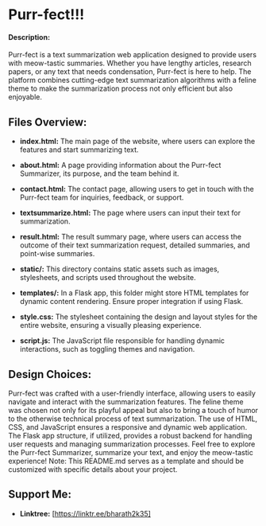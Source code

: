# Purr-fect!!!

#### Description:
Purr-fect is a text summarization web application designed to provide users with meow-tastic summaries. Whether you have lengthy articles, research papers, or any text that needs condensation, Purr-fect is here to help. The platform combines cutting-edge text summarization algorithms with a feline theme to make the summarization process not only efficient but also enjoyable.

## Files Overview:

- **index.html:** The main page of the website, where users can explore the features and start summarizing text.

- **about.html:** A page providing information about the Purr-fect Summarizer, its purpose, and the team behind it.

- **contact.html:** The contact page, allowing users to get in touch with the Purr-fect team for inquiries, feedback, or support.

- **textsummarize.html:** The page where users can input their text for summarization.

- **result.html:** The result summary page, where users can access the outcome of their text summarization request, detailed summaries, and point-wise summaries.

- **static/:** This directory contains static assets such as images, stylesheets, and scripts used throughout the website.

- **templates/:** In a Flask app, this folder might store HTML templates for dynamic content rendering. Ensure proper integration if using Flask.

- **style.css:** The stylesheet containing the design and layout styles for the entire website, ensuring a visually pleasing experience.

- **script.js:** The JavaScript file responsible for handling dynamic interactions, such as toggling themes and navigation.

## Design Choices:

Purr-fect was crafted with a user-friendly interface, allowing users to easily navigate and interact with the summarization features. The feline theme was chosen not only for its playful appeal but also to bring a touch of humor to the otherwise technical process of text summarization. The use of HTML, CSS, and JavaScript ensures a responsive and dynamic web application. The Flask app structure, if utilized, provides a robust backend for handling user requests and managing summarization processes. Feel free to explore the Purr-fect Summarizer, summarize your text, and enjoy the meow-tastic experience!
Note: This README.md serves as a template and should be customized with specific details about your project.

## Support Me:

- **Linktree:** [https://linktr.ee/bharath2k35]
